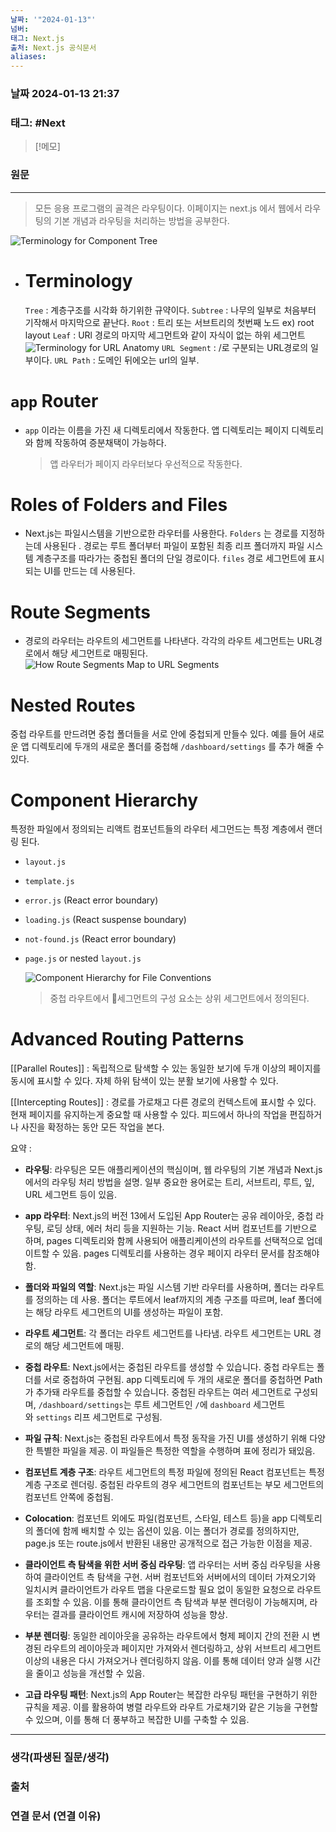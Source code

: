 ```yaml
---
날짜: '"2024-01-13"'
넘버: 
태그: Next.js
출처: Next.js 공식문서
aliases:
---
```

### 날짜  2024-01-13 21:37

### 태그: #Next 

>[!메모]
>

### 원문
---

> 모든 응용 프로그램의 골격은 라우팅이다.
> 이페이지는 next.js 에서  웹에서 라우팅의 기본 개념과  라우팅을 처리하는 방법을 공부한다.


![Terminology for Component Tree](https://nextjs.org/_next/image?url=%2Fdocs%2Fdark%2Fterminology-component-tree.png&w=3840&q=75&dpl=dpl_4ykYFHvrysxFPMKSgipbGVFm9BQ2)

- # Terminology
	`Tree` : 계층구조를 시각화 하기위한 규약이다. 
	`Subtree` : 나무의 일부로 처음부터 기작해서 마지막으로 끝난다.
	`Root` : 트리 또는 서브트리의 첫번째 노드 ex) root layout
	`Leaf` : URl 경로의 마지막 세그먼트와 같이 자식이 없는 하위 세그먼트
		![Terminology for URL Anatomy](https://nextjs.org/_next/image?url=%2Fdocs%2Fdark%2Fterminology-url-anatomy.png&w=3840&q=75&dpl=dpl_4ykYFHvrysxFPMKSgipbGVFm9BQ2)
	`URL Segment` : /로 구분되는 URL경로의 일부이다.
	`URL Path` :  도메인 뒤에오는 url의 일부.


# `app` Router

- `app` 이라는 이름을 가진 새 디렉토리에서 작동한다. 
  앱 디렉토리는 페이지 디렉토리와 함께 작동하여 증분채택이 가능하다.
   > 앱 라우터가 페이지 라우터보다 우선적으로 작동한다.
   

# Roles of Folders and Files

- Next.js는 파일시스템을 기반으로한 라우터를 사용한다. 
	 `Folders` 는 경로를 지정하는데 사용된다 .
	 경로는 루트 폴더부터 파일이 포함된 최종 리프 폴더까지 파일 시스템 계층구조를 따라가는 중첩된 폴더의 단일 경로이다.
	`files` 경로 세그먼트에 표시되는 UI를 만드는 데 사용된다.


# Route Segments

- 경로의 라우터는 라우트의 세그먼트를 나타낸다. 각각의 라우트 세그먼트는 URL경로에서 해당 세그먼트로 매핑된다.
	![How Route Segments Map to URL Segments](https://nextjs.org/_next/image?url=%2Fdocs%2Fdark%2Froute-segments-to-path-segments.png&w=3840&q=75&dpl=dpl_4ykYFHvrysxFPMKSgipbGVFm9BQ2)


# Nested Routes

중첩 라우트를 만드려면 중첩 폴더들을 서로 안에 중첩되게 만들수 있다.
예를 들어 새로운 앱 디렉토리에 두개의 새로운 폴더를 중첩해 `/dashboard/settings` 를 추가 해줄 수 있다.

# Component Hierarchy
 특정한 파일에서 정의되는 리액트 컴포넌트들의 라우터 세그먼드는 특정 계층에서 랜더링 된다.
 
 - `layout.js`
- `template.js`
- `error.js` (React error boundary)
- `loading.js` (React suspense boundary)
- `not-found.js` (React error boundary)
- `page.js` or nested `layout.js`

	![Component Hierarchy for File Conventions](https://nextjs.org/_next/image?url=%2Fdocs%2Fdark%2Ffile-conventions-component-hierarchy.png&w=3840&q=75&dpl=dpl_4ykYFHvrysxFPMKSgipbGVFm9BQ2)

	> 중첩 라우트에서 세그먼트의 구성 요소는 상위 세그먼트에서 정의된다.

# Advanced Routing Patterns
	
 [[Parallel Routes]] : 독립적으로 탐색할 수 있는 동일한 보기에  두개 이상의 페이지를 동시에 표시할 수 있다. 자체 하위 탐색이 있는 분활 보기에 사용할 수 있다.

[[Intercepting Routes]] : 경로를 가로채고 다른 경로의 컨텍스트에 표시할 수 있다.
현재 페이지를 유지하는게 중요할 때 사용할 수 있다. 피드에서 하나의 작업을 편집하거나 사진을 확정하는 동안 모든 작업을 본다.


요약 : 
- **라우팅**: 라우팅은 모든 애플리케이션의 핵심이며, 웹 라우팅의 기본 개념과 Next.js에서의 라우팅 처리 방법을 설명. 일부 중요한 용어로는 트리, 서브트리, 루트, 잎, URL 세그먼트 등이 있음.
    
- **app 라우터**: Next.js의 버전 13에서 도입된 App Router는 공유 레이아웃, 중첩 라우팅, 로딩 상태, 에러 처리 등을 지원하는 기능. React 서버 컴포넌트를 기반으로 하며, pages 디렉토리와 함께 사용되어 애플리케이션의 라우트를 선택적으로 업데이트할 수 있음. pages 디렉토리를 사용하는 경우 페이지 라우터 문서를 참조해야 함.
    
- **폴더와 파일의 역할**: Next.js는 파일 시스템 기반 라우터를 사용하며, 폴더는 라우트를 정의하는 데 사용. 폴더는 루트에서 leaf까지의 계층 구조를 따르며, leaf 폴더에는 해당 라우트 세그먼트의 UI를 생성하는 파일이 포함.
    
- **라우트 세그먼트**: 각 폴더는 라우트 세그먼트를 나타냄. 라우트 세그먼트는 URL 경로의 해당 세그먼트에 매핑.
    
- **중첩 라우트**: Next.js에서는 중첩된 라우트를 생성할 수 있습니다. 중첩 라우트는 폴더를 서로 중첩하여 구현됨. app 디렉토리에 두 개의 새로운 폴더를 중첩하면 Path가 추가돼 라우트를 중첩할 수 있습니다. 중첩된 라우트는 여러 세그먼트로 구성되며, `/dashboard/settings`는 루트 세그먼트인 `/`에 `dashboard` 세그먼트와 `settings` 리프 세그먼트로 구성됨.
    
- **파일 규칙**: Next.js는 중첩된 라우트에서 특정 동작을 가진 UI를 생성하기 위해 다양한 특별한 파일을 제공. 이 파일들은 특정한 역할을 수행하며 표에 정리가 돼있음.
    
- **컴포넌트 계층 구조**: 라우트 세그먼트의 특정 파일에 정의된 React 컴포넌트는 특정 계층 구조로 렌더링. 중첩된 라우트의 경우 세그먼트의 컴포넌트는 부모 세그먼트의 컴포넌트 안쪽에 중첩됨.
    
- **Colocation**: 컴포넌트 외에도 파일(컴포넌트, 스타일, 테스트 등)을 app 디렉토리의 폴더에 함께 배치할 수 있는 옵션이 있음. 이는 폴더가 경로를 정의하지만, page.js 또는 route.js에서 반환된 내용만 공개적으로 접근 가능한 이점을 제공.
    
- **클라이언트 측 탐색을 위한 서버 중심 라우팅**: 앱 라우터는 서버 중심 라우팅을 사용하여 클라이언트 측 탐색을 구현. 서버 컴포넌트와 서버에서의 데이터 가져오기와 일치시켜 클라이언트가 라우트 맵을 다운로드할 필요 없이 동일한 요청으로 라우트를 조회할 수 있음. 이를 통해 클라이언트 측 탐색과 부분 렌더링이 가능해지며, 라우터는 결과를 클라이언트 캐시에 저장하여 성능을 향상.
    
- **부분 렌더링**: 동일한 레이아웃을 공유하는 라우트에서 형제 페이지 간의 전환 시 변경된 라우트의 레이아웃과 페이지만 가져와서 렌더링하고, 상위 서브트리 세그먼트 이상의 내용은 다시 가져오거나 렌더링하지 않음. 이를 통해 데이터 양과 실행 시간을 줄이고 성능을 개선할 수 있음.
    

- **고급 라우팅 패턴**: Next.js의 App Router는 복잡한 라우팅 패턴을 구현하기 위한 규칙을 제공. 이를 활용하여 병렬 라우트와 라우트 가로채기와 같은 기능을 구현할 수 있으며, 이를 통해 더 풍부하고 복잡한 UI를 구축할 수 있음.

---
### 생각(파생된 질문/생각)

### 출처

### 연결 문서 (연결 이유)
